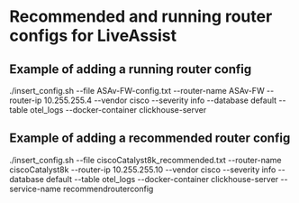 # Recommended and running router configs for LiveAssist

## Example of adding a running router config

./insert_config.sh --file ASAv-FW-config.txt --router-name ASAv-FW --router-ip 10.255.255.4  --vendor cisco --severity info --database default --table otel_logs --docker-container clickhouse-server

## Example of adding a recommended router config

./insert_config.sh --file ciscoCatalyst8k_recommended.txt --router-name ciscoCatalyst8k --router-ip 10.255.255.10  --vendor cisco --severity info --database default --table otel_logs --docker-container clickhouse-server --service-name recommendrouterconfig
